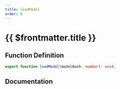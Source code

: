 ```yaml
---
title: loadModel
order: 0
---
```


# {{ $frontmatter.title }}

## Function Definition

```ts
export function loadModel(modelHash: number): void;
```

## Documentation

<!--@include: ./parts/loadModel.md-->
